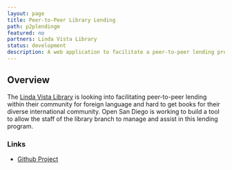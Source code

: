 ```yaml
---
layout: page
title: Peer-to-Peer Library Lending 
path: p2plendingm
featured: no
partners: Linda Vista Library
status: development
description: A web application to facilitate a peer-to-peer lending project by the Linda Vista Library
---
```


## Overview

The [Linda Vista Library](https://www.sandiego.gov/public-library/locations/linda-vista-library) is looking into facilitating peer-to-peer lending within their community for foreign language and hard to get books for their diverse international community. Open San Diego is working to build a tool to allow the staff of the library branch to manage and assist in this lending program. 

### Links

- [Github Project](https://github.com/opensandiego/p2p-lending)
